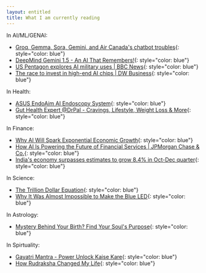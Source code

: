 ```yaml
---
layout: entitled
title: What I am currently reading 
---
```


In AI/ML/GENAI:
 - [Groq, Gemma, Sora, Gemini, and Air Canada's chatbot troubles](https://www.youtube.com/watch?v=3nF8Z6HgSLQ){: style="color: blue"}
 - [DeepMind Gemini 1.5 - An AI That Remembers!](https://www.youtube.com/watch?v=oJVwmxTOLd8){: style="color: blue"}
 - [US Pentagon explores AI military uses \| BBC News](https://www.youtube.com/watch?v=5cWqkUfF150){: style="color: blue"}
 - [The race to invest in high-end AI chips \| DW Business](https://www.youtube.com/watch?v=pJcUNxOF0X4){: style="color: blue"}

In Health:
 - [ASUS EndoAim AI Endoscopy System](https://www.youtube.com/watch?v=cbaPwlNejB4){: style="color: blue"}
 - [Gut Health Expert @DrPal - Cravings, Lifestyle, Weight Loss & More](https://www.youtube.com/watch?v=A9OUgk3H4AY){: style="color: blue"}

In Finance:
 - [Why AI Will Spark Exponential Economic Growth](https://www.youtube.com/watch?v=rQEh7d-qa38){: style="color: blue"}
 - [How AI Is Powering the Future of Financial Services \| JPMorgan Chase & Co.](https://www.youtube.com/watch?v=KjvQqgMYQeI){: style="color: blue"}
 - [India's economy surpasses estimates to grow 8.4% in Oct-Dec quarter](https://www.youtube.com/watch?v=3iqrTvExLqU){: style="color: blue"}

In Science:
 - [The Trillion Dollar Equation](https://www.youtube.com/watch?v=A5w-dEgIU1M){: style="color: blue"}
 - [Why It Was Almost Impossible to Make the Blue LED](https://www.youtube.com/watch?v=AF8d72mA41M){: style="color: blue"}

In Astrology:
 - [Mystery Behind Your Birth? Find Your Soul's Purpose](https://www.youtube.com/watch?v=sbUOo-XbDs0){: style="color: blue"}

In Spirtuality:
 - [Gayatri Mantra - Power Unlock Kaise Kare](https://www.youtube.com/watch?v=c0DwBlB83lk){: style="color: blue"}
 - [How Rudraksha Changed My Life](https://www.youtube.com/watch?v=YbULuWVUt7k){: style="color: blue"}